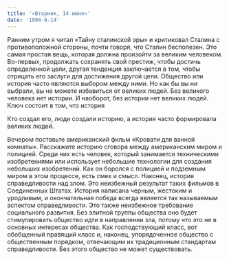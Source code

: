 ```yaml
---
title: '«Вторник, 14 июня»'
date: '1994-6-14'
---
```


Ранним утром я читал «Тайну сталинской эры» и критиковал Сталина с противоположной стороны, почти говоря, что Сталин бесполезен. Это самая простая вещь, которая должна произойти за великим человеком. Во-первых, продолжать сохранять свой престиж, чтобы достичь определенной цели, другая тенденция заключается в том, чтобы отрицать его заслуги для достижения другой цели. Общество или история часто являются выбором между ними. Но как бы вы ни выбрали, вы не можете избавиться от великих людей. Без великого человека нет истории. И наоборот, без истории нет великих людей. Ключ состоит в том, что история

Кто создал его, люди создали историю, а история часто формировала великих людей.

Вечером поставьте американский фильм «Кровати для ванной комнаты». Расскажите историю сговора между американским миром и полицией. Среди них есть человек, который занимается техническими изобретениями или использует небольшие технологии для создания небольших изобретений. Как он боролся с полицией и подземным миром в этом процессе, есть смех и смысл. Наконец, история справедливости над злом. Это неизбежный результат таких фильмов в Соединенных Штатах. История написана черным, жестоким и уродливым, и окончательная победа всегда является так называемым аспектом справедливости. Это также неизбежное требование социального развития. Без элитной группы общества оно будет стимулировать общество идти в направлении зла, потому что это не в основных интересах общества. Как господствующий класс, вот обобщенный правящий класс и, наконец, упорядоченное общество с общественным порядком, отвечающим их традиционным стандартам справедливости. Без этого общество не может существовать.

